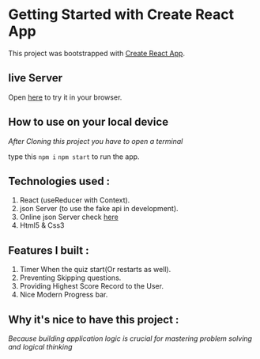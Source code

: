 # Getting Started with Create React App

This project was bootstrapped with [Create React App](https://github.com/facebook/create-react-app).

## live Server

Open [here](https://react-quiz-cyan.vercel.app/) to try it in your browser.

## How to use on your local device

_After Cloning this project you have to open a terminal_

type this `npm i` `npm start` to run the app.

<!-- 2. second one for the `npm run server` to run fake api to work(to load the questions). -->

## Technologies used :

1. React (useReducer with Context).
2. json Server (to use the fake api in development).
3. Online json Server check [here](https://github.com/typicode/json-server)
4. Html5 & Css3

## Features I built :

1. Timer When the quiz start(Or restarts as well).
2. Preventing Skipping questions.
3. Providing Highest Score Record to the User.
4. Nice Modern Progress bar.

## Why it's nice to have this project :

_Because building application logic is crucial for mastering problem solving and logical thinking_
